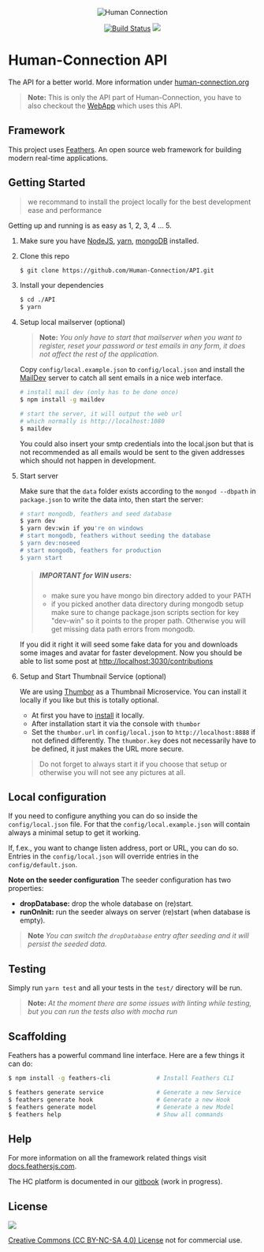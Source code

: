 <p align="center">
  <img align="center" src="https://human-connection.org/wp-content/uploads/2017/11/human-connection-logo.svg" alt="Human Connection" />
</p>


<p align="center">
  <a href="https://travis-ci.org/Human-Connection/API"><img src="https://img.shields.io/travis/Human-Connection/API/master.svg" alt="Build Status"></a>
  <a href="https://creativecommons.org/licenses/by-nc-sa/4.0/"><img src="https://img.shields.io/badge/license-CC%20BY--NC--SA%204.0-green.svg" "Attribution-NonCommercial-ShareAlike 4.0 International (CC BY-NC-SA 4.0)" /></a>
</p>

# Human-Connection API

The API for a better world. More information under [human-connection.org](https://human-connection.org)

> **Note:** This is only the API part of Human-Connection, you have to also checkout the [WebApp](https://github.com/Human-Connection/WebApp) which uses this API.

## Framework

This project uses [Feathers](http://feathersjs.com). An open source web framework for building modern real-time applications.

## Getting Started

> we recommand to install the project locally for the best development ease and performance

Getting up and running is as easy as 1, 2, 3, 4 ... 5.

1. Make sure you have [NodeJS](https://nodejs.org/), [yarn](https://yarnpkg.com), [mongoDB](https://www.mongodb.com/download-center#community) installed.

2. Clone this repo
   ``` bash
   $ git clone https://github.com/Human-Connection/API.git
   ```

3. Install your dependencies
   ``` bash
   $ cd ./API
   $ yarn
   ```

4. Setup local mailserver (optional)
   
   >  **Note:** 
   >  *You only have to start that mailserver when you want to register, reset your password or test emails in any form, it
   >  does not affect the rest of the application.*
        
   Copy `config/local.example.json` to `config/local.json` and install the [MailDev](https://github.com/djfarrelly/MailDev)
   server to catch all sent emails in a nice web interface.
    
   ``` bash
   # install mail dev (only has to be done once)
   $ npm install -g maildev
   
   # start the server, it will output the web url 
   # which normally is http://localhost:1080
   $ maildev
   ```
   
   You could also insert your smtp credentials into the local.json but that is not recommended as all emails would be sent
   to the given addresses which should not happen in development.
   
5. Start server

   Make sure that the `data` folder exists according to the `mongod --dbpath` in `package.json` to write the data into, then start the server:
   ``` bash
   # start mongodb, feathers and seed database
   $ yarn dev
   $ yarn dev:win if you're on windows
   # start mongodb, feathers without seeding the database
   $ yarn dev:noseed
   # start mongodb, feathers for production
   $ yarn start
   ```

   > ##### IMPORTANT for WIN users: 
   > - make sure you have mongo bin directory added to your PATH
   > - if you picked another data directory during mongodb setup make sure 
   > to change package.json scripts section for key "dev-win" so it points to
   > the proper path. Otherwise you will get missing data path errors from mongodb.
   
   If you did it right it will seed some fake data for you and downloads some images and avatar for faster development.
   Now you should be able to list some post at [http://localhost:3030/contributions](http://localhost:3030/contributions)

6. Setup and Start Thumbnail Service (optional)

   We are using [Thumbor](https://github.com/thumbor/thumbor) as a Thumbnail Microservice.
   You can install it locally if you like but this is totally optional.
   
   - At first you have to [install](http://thumbor.readthedocs.io/en/latest/installing.html) it locally.
   - After installation start it via the console with `thumbor`
   - Set the `thumbor.url` in `config/local.json` to `http://localhost:8888` if not defined differently. The `thumbor.key` does not necessarily have to be defined, it just makes the URL more secure.
   
   > Do not forget to always start it if you choose that setup or otherwise you will not see any pictures at all.

## Local configuration

If you need to configure anything you can do so inside the `config/local.json` file. For that the `config/local.example.json` will contain always a minimal setup to get it working.

If, f.ex., you want to change listen address, port or URL, you can do so. Entries in the `config/local.json` will override entries in the `config/default.json`.

**Note on the seeder configuration**
The seeder configuration has two properties:
- **dropDatabase:** drop the whole database on (re)start.
- **runOnInit:** run the seeder always on server (re)start (when database is empty).

> **Note** *You can switch the `dropDatabase` entry after seeding and it will persist the seeded data.* 

## Testing

Simply run `yarn test` and all your tests in the `test/` directory will be run.

> **Note:** 
> *At the moment there are some issues with linting while testing, but you can run the tests also with mocha run*

## Scaffolding

Feathers has a powerful command line interface. Here are a few things it can do:

``` bash
$ npm install -g feathers-cli             # Install Feathers CLI

$ feathers generate service               # Generate a new Service
$ feathers generate hook                  # Generate a new Hook
$ feathers generate model                 # Generate a new Model
$ feathers help                           # Show all commands
```

## Help

For more information on all the framework related things visit [docs.feathersjs.com](http://docs.feathersjs.com).

The HC platform is documented in our [gitbook](https://www.gitbook.com/book/human-connection/documentation/) (work in progress).

## License 

<a href="https://creativecommons.org/licenses/by-nc-sa/4.0/"><img src="https://mirrors.creativecommons.org/presskit/buttons/80x15/svg/by-nc-sa.svg"/></a>

[Creative Commons (CC BY-NC-SA 4.0) License](https://creativecommons.org/licenses/by-nc-sa/4.0/) not for commercial use. 
